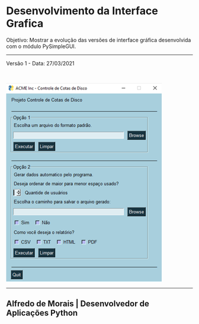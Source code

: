 # Desenvolvimento da Interface Grafica 
<p>Objetivo: Mostrar a evolução das versões de interface gráfica desenvolvida com o módulo PySimpleGUI.</p>

<hr />
Versão 1 - Data: 27/03/2021

&nbsp;

![Text Alt](Imagem1.png)

<hr />

## Alfredo de Morais | Desenvolvedor de Aplicações Python
